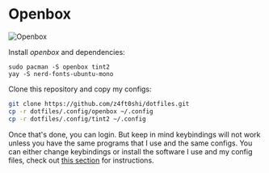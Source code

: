 # Openbox

![Openbox](../../.screenshots/openbox.png)

Install *openbox* and dependencies:

```
sudo pacman -S openbox tint2
yay -S nerd-fonts-ubuntu-mono
```

Clone this repository and copy my configs:

```bash
git clone https://github.com/z4ft0shi/dotfiles.git
cp -r dotfiles/.config/openbox ~/.config
cp -r dotfiles/.config/tint2 ~/.config
```

Once that's done, you can login. But keep in mind keybindings will not work
unless you have the same programs that I use and the same configs. You can
either change keybindings or install the software I use and my config files,
check out [this section](https://github.com/z4ft0shi/dotfiles#keybindings)
for instructions.
